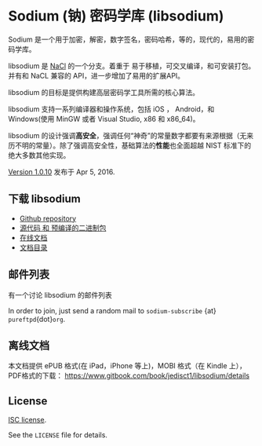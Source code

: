 # Sodium (钠) 密码学库 (libsodium)

Sodium 是一个用于加密，解密，数字签名，密码哈希，等的，现代的，易用的密码学库。

libsodium 是 [NaCl](http://nacl.cr.yp.to/) 的一个分支。着重于 易于移植，可交叉编译，和可安装打包。并有和 NaCL 兼容的 API，进一步增加了易用的扩展API。

libsodium 的目标是提供构建高层密码学工具所需的核心算法。

libsodium 支持一系列编译器和操作系统，包括 iOS ， Android，和 Windows(使用 MinGW 或者 Visual Studio, x86 和 x86_64)。

libsodium 的设计强调**高安全**，强调任何“神奇”的常量数字都要有来源根据（无来历不明的常量）。除了强调高安全性，基础算法的**性能**也全面超越 NIST 标准下的绝大多数其他实现。

[Version 1.0.10](https://github.com/jedisct1/libsodium/releases) 发布于 Apr 5, 2016.

## 下载 libsodium

- [Github repository](https://github.com/jedisct1/libsodium)
- [源代码 和 预编译的二进制包](https://download.libsodium.org/libsodium/releases/)
- [在线文档](http://doc.libsodium.org)
- [文档目录](SUMMARY.md)

## 邮件列表
有一个讨论 libsodium 的邮件列表

In order to join, just send a random mail to `sodium-subscribe` {at}
`pureftpd`{dot}`org`.

## 离线文档
本文档提供  ePUB 格式(在 iPad，iPhone 等上)，MOBI 格式（在 Kindle 上）， PDF格式的下载：
 https://www.gitbook.com/book/jedisct1/libsodium/details

## License

[ISC license](https://en.wikipedia.org/wiki/ISC_license).

See the `LICENSE` file for details.
